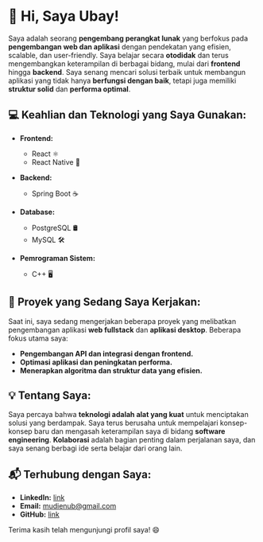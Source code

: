 # 👋 Hi, Saya Ubay!

Saya adalah seorang **pengembang perangkat lunak** yang berfokus pada **pengembangan web dan aplikasi** dengan pendekatan yang efisien, scalable, dan user-friendly. Saya belajar secara **otodidak** dan terus mengembangkan keterampilan di berbagai bidang, mulai dari **frontend** hingga **backend**. Saya senang mencari solusi terbaik untuk membangun aplikasi yang tidak hanya **berfungsi dengan baik**, tetapi juga memiliki **struktur solid** dan **performa optimal**.

## 💻 Keahlian dan Teknologi yang Saya Gunakan:

- **Frontend:**
  - React ⚛️
  - React Native 📱
  
- **Backend:**
  - Spring Boot ☕
  
- **Database:**
  - PostgreSQL 🛢️
  - MySQL 🛠️

- **Pemrograman Sistem:**
  - C++ 🖥️

## 🚀 Proyek yang Sedang Saya Kerjakan:
Saat ini, saya sedang mengerjakan beberapa proyek yang melibatkan pengembangan aplikasi **web fullstack** dan **aplikasi desktop**. Beberapa fokus utama saya:
- **Pengembangan API dan integrasi dengan frontend.**
- **Optimasi aplikasi dan peningkatan performa.**
- **Menerapkan algoritma dan struktur data yang efisien.**

## 💡 Tentang Saya:
Saya percaya bahwa **teknologi adalah alat yang kuat** untuk menciptakan solusi yang berdampak. Saya terus berusaha untuk mempelajari konsep-konsep baru dan mengasah keterampilan saya di bidang **software engineering**. **Kolaborasi** adalah bagian penting dalam perjalanan saya, dan saya senang berbagi ide serta belajar dari orang lain.

## 📬 Terhubung dengan Saya:
- **LinkedIn:** [link](www.linkedin.com/in/ubay-lahmudien-mudienub075)
- **Email:** mudienub@gmail.com
- **GitHub:** [link](https://github.com/Mudien-UB)

Terima kasih telah mengunjungi profil saya! 😄
